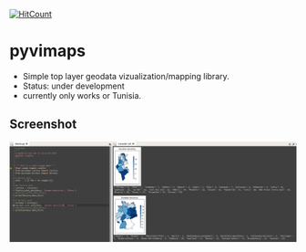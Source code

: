 [![HitCount](http://hits.dwyl.io/SuperKogito/pyvimaps.svg)](http://hits.dwyl.io/SuperKogito/pyvimaps)

# pyvimaps
- Simple top layer geodata vizualization/mapping library.
- Status: under development
- currently only works or Tunisia.

## Screenshot

![](Screenshot2.png)
